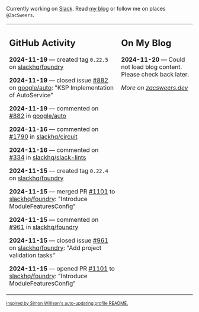 Currently working on [Slack](https://slack.com/). Read [my blog](https://zacsweers.dev/) or follow me on places `@ZacSweers`.

<table><tr><td valign="top" width="60%">

## GitHub Activity
<!-- githubActivity starts -->
**2024-11-19** — created tag `0.22.5` on [slackhq/foundry](https://github.com/slackhq/foundry)

**2024-11-19** — closed issue [#882](https://github.com/google/auto/issues/882) on [google/auto](https://github.com/google/auto): "KSP Implementation of AutoService"

**2024-11-19** — commented on [#882](https://github.com/google/auto/issues/882#issuecomment-2485858767) in [google/auto](https://github.com/google/auto)

**2024-11-16** — commented on [#1790](https://github.com/slackhq/circuit/issues/1790#issuecomment-2480854811) in [slackhq/circuit](https://github.com/slackhq/circuit)

**2024-11-16** — commented on [#334](https://github.com/slackhq/slack-lints/issues/334#issuecomment-2480460608) in [slackhq/slack-lints](https://github.com/slackhq/slack-lints)

**2024-11-15** — created tag `0.22.4` on [slackhq/foundry](https://github.com/slackhq/foundry)

**2024-11-15** — merged PR [#1101](https://github.com/slackhq/foundry/pull/1101) to [slackhq/foundry](https://github.com/slackhq/foundry): "Introduce ModuleFeaturesConfig"

**2024-11-15** — commented on [#961](https://github.com/slackhq/foundry/issues/961#issuecomment-2479770193) in [slackhq/foundry](https://github.com/slackhq/foundry)

**2024-11-15** — closed issue [#961](https://github.com/slackhq/foundry/issues/961) on [slackhq/foundry](https://github.com/slackhq/foundry): "Add project validation tasks"

**2024-11-15** — opened PR [#1101](https://github.com/slackhq/foundry/pull/1101) to [slackhq/foundry](https://github.com/slackhq/foundry): "Introduce ModuleFeaturesConfig"
<!-- githubActivity ends -->
</td><td valign="top" width="40%">

## On My Blog
<!-- blog starts -->
**2024-11-20** — Could not load blog content. Please check back later.
<!-- blog ends -->
_More on [zacsweers.dev](https://zacsweers.dev/)_
</td></tr></table>

<sub><a href="https://simonwillison.net/2020/Jul/10/self-updating-profile-readme/">Inspired by Simon Willison's auto-updating profile README.</a></sub>
